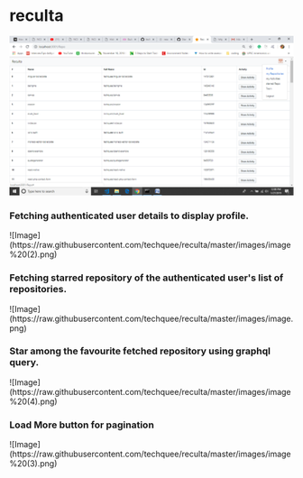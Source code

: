 # reculta

![Image](
        https://raw.githubusercontent.com/techquee/reculta/master/images/image%20(1).png
  )
 <h3>Fetching authenticated user details to display profile. </h3>
![Image](https://raw.githubusercontent.com/techquee/reculta/master/images/image%20(2).png)
 <h3>Fetching starred repository of the authenticated user's list of repositories. </h3>
![Image](https://raw.githubusercontent.com/techquee/reculta/master/images/image.png)
 <h3>Star among the favourite fetched repository using graphql query. </h3>
![Image](https://raw.githubusercontent.com/techquee/reculta/master/images/image%20(4).png)
 <h3>Load More button for pagination </h3>
![Image](https://raw.githubusercontent.com/techquee/reculta/master/images/image%20(3).png)
